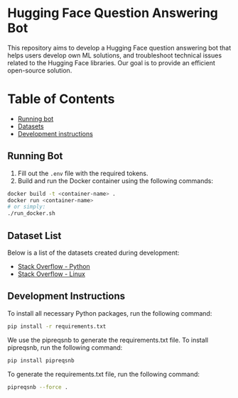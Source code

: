 # Hugging Face Question Answering Bot

This repository aims to develop a Hugging Face question answering bot that helps users develop own ML solutions, and troubleshoot technical issues related to the Hugging Face libraries. Our goal is to provide an efficient open-source solution.

# Table of Contents
- [Running bot](#running-bot)
- [Datasets](#dataset-list)
- [Development instructions](#development-intructions)

## Running Bot

1. Fill out the `.env` file with the required tokens.
2. Build and run the Docker container using the following commands:
```bash
docker build -t <container-name> .
docker run <container-name>
# or simply:
./run_docker.sh
```

## Dataset List

Below is a list of the datasets created during development:
- [Stack Overflow - Python](https://huggingface.co/datasets/KonradSzafer/stackoverflow_python_preprocessed)
- [Stack Overflow - Linux](https://huggingface.co/datasets/KonradSzafer/stackoverflow_linux)

## Development Instructions

To install all necessary Python packages, run the following command:

```bash
pip install -r requirements.txt
```
We use the pipreqsnb to generate the requirements.txt file. To install pipreqsnb, run the following command:

```bash
pip install pipreqsnb
```
To generate the requirements.txt file, run the following command:

```bash
pipreqsnb --force .
```
